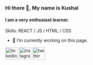 ### Hi there 👋, My name is Kushal
#### I am a very enthusiast learner.

Skills:  REACT / JS / HTML / CSS

- 🔭 I’m currently working on this page. 


[<img src='https://cdn.jsdelivr.net/npm/simple-icons@3.0.1/icons/linkedin.svg' alt='linkedin' height='40'>](https://www.linkedin.com/in/kushal-khanal/)  [<img src='https://cdn.jsdelivr.net/npm/simple-icons@3.0.1/icons/instagram.svg' alt='instagram' height='40'>](https://www.instagram.com/kushal_kks/)  [<img src='https://cdn.jsdelivr.net/npm/simple-icons@3.0.1/icons/twitter.svg' alt='twitter' height='40'>](https://twitter.com/kushalkhanal181)  


